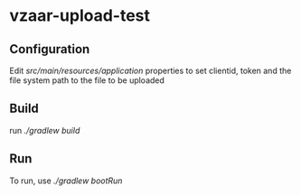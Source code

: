 # vzaar-upload-test
 
<h2>Configuration</h2>
<p>Edit <i>src/main/resources/application</i> properties to set clientid, token and the file system path to the file to be uploaded</p>

<h2>Build</h2>
<p>run <i>./gradlew build</i>

<h2>Run</h2>
<p>To run, use <i>./gradlew bootRun</i>

